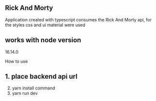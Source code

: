 
## Rick And Morty

Application created with typescript consumes the Rick And Morty api, for the styles css and ui material were used

## works with node version
16.14.0

How to use
## 1. place backend api url
2. yarn install command
3. yarn run dev